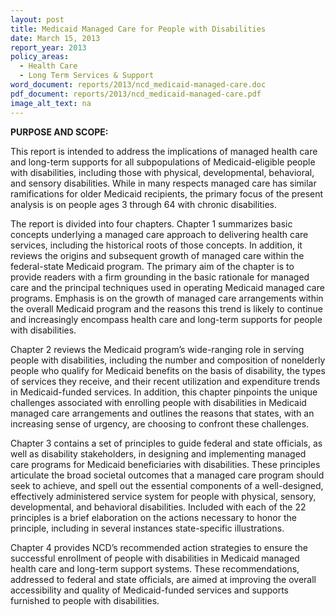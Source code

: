 ```yaml
---
layout: post
title: Medicaid Managed Care for People with Disabilities
date: March 15, 2013
report_year: 2013
policy_areas:
  - Health Care
  - Long Term Services & Support
word_document: reports/2013/ncd_medicaid-managed-care.doc
pdf_document: reports/2013/ncd_medicaid-managed-care.pdf
image_alt_text: na
---
```

**PURPOSE AND SCOPE:**

This report is intended to address the implications of managed health care and long-term supports for all subpopulations of Medicaid-eligible people with disabilities, including those with physical, developmental, behavioral, and sensory disabilities. While in many respects managed care has similar ramifications for older Medicaid recipients, the primary focus of the present analysis is on people ages 3 through 64 with chronic disabilities.

The report is divided into four chapters. Chapter 1 summarizes basic concepts underlying a managed care approach to delivering health care services, including the historical roots of those concepts. In addition, it reviews the origins and subsequent growth of managed care within the federal-state Medicaid program. The primary aim of the chapter is to provide readers with a firm grounding in the basic rationale for managed care and the principal techniques used in operating Medicaid managed care programs. Emphasis is on the growth of managed care arrangements within the overall Medicaid program and the reasons this trend is likely to continue and increasingly encompass health care and long-term supports for people with disabilities.

Chapter 2 reviews the Medicaid program’s wide-ranging role in serving people with disabilities, including the number and composition of nonelderly people who qualify for Medicaid benefits on the basis of disability, the types of services they receive, and their recent utilization and expenditure trends in Medicaid-funded services. In addition, this chapter pinpoints the unique challenges associated with enrolling people with disabilities in Medicaid managed care arrangements and outlines the reasons that states, with an increasing sense of urgency, are choosing to confront these challenges.

Chapter 3 contains a set of principles to guide federal and state officials, as well as disability stakeholders, in designing and implementing managed care programs for Medicaid beneficiaries with disabilities. These principles articulate the broad societal outcomes that a managed care program should seek to achieve, and spell out the essential components of a well-designed, effectively administered service system for people with physical, sensory, developmental, and behavioral disabilities. Included with each of the 22 principles is a brief elaboration on the actions necessary to honor the principle, including in several instances state-specific illustrations.

Chapter 4 provides NCD’s recommended action strategies to ensure the successful enrollment of people with disabilities in Medicaid managed health care and long-term support systems. These recommendations, addressed to federal and state officials, are aimed at improving the overall accessibility and quality of Medicaid-funded services and supports furnished to people with disabilities.